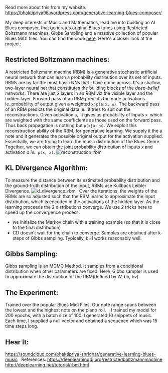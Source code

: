 Read more about this from my website. https://bhaktipriya96.wordpress.com/generative-learning-blues-composer/

<span style="font-weight:400;">My deep interests in Music and Mathematics, lead me into building an AI Blues composer, that generates original Blues tunes using Restricted Boltzmann machines, Gibbs Sampling and a massive collection of popular Blues MIDI files. You can find the code [here](https://github.com/bhaktipriya/Blues).</span> <span style="font-weight:400;">Here's a closer look at the project:</span>

## Restricted Boltzmann machines:

A restricted Boltzmann machine (RBM) is a generative stochastic artificial neural network that can learn a probability distribution over its set of inputs. RBMs are by far the most basic NNs that I have come across. It's a shallow, two-layer neural net that constitutes the building blocks of the _deep-belief networks_. There are just 2 layers in an RBM viz the visible layer and the hidden layer. Forward pass of an RBM predicts the node activations ie..probability of output given a weighted x: `p(a|x; w)`. The backward pass of an RBM predicts the original data ie.. it tries to spit out the reconstructions. Given activation `a`,  it gives us probability of inputs `x`  which are weighted with the same coefficients as those used on the forward pass. Thus back propagation is nothing but `p(x|a; w)`. We exploit this reconstruction ability of the RBM, for generative learning. We supply it the a note and it generates the possible original output for the activation supplied. Essentially, we are trying to learn the music distribution of the Blues Genre. Together, we can obtain the joint probability distribution of inputs _x_ and activation _a ie.._ `p(x, a)`. ![reconstruction_rbm](https://bhaktipriya96.files.wordpress.com/2017/02/reconstruction_rbm.png)

## KL Divergence Algorithm:

To measure the distance between its estimated probability distribution and the ground-truth distribution of the input, RBMs use Kullback Leibler Divergence. ![kl_divergence_rbm](https://bhaktipriya96.files.wordpress.com/2017/02/kl_divergence_rbm.png)   Over the iterations, the weights of the RBMs are so adjusted such that the RBM learns to approximate the input distribution, which is encoded in the activations of the hidden layer. As the learning proceeds the 2 distributions converge. We use 2 tricks here to speed up the convergence process:

*   we initialize the Markov chain with a training example (so that it is close to the final distribution)
*   CD doesn't wait for the chain to converge. Samples are obtained after k-steps of Gibbs sampling. Typically, k=1 works reasonably well.

## Gibbs Sampling:

Gibbs sampling is an MCMC Method. It samples from a conditional distribution when other parameters are fixed. Here, <span class="c1">Gibbs sampler is used to approximate the distribution of the RBM(defined by W, bh, bv). </span>

## The Experiment:

Trained over the popular Blues Midi Files. Our note range spans between the lowest and the highest note on the piano roll.  . I trained my model for 200 epochs, with a batch size of 100\. I generated 10 snippets of music. Each time, I supplied a null vector and obtained a sequence which was 15 time steps long.  

## Hear It:

https://soundcloud.com/bhaktipriya-shridhar/generative-learning-blues-music   References: https://deeplearning4j.org/restrictedboltzmannmachine http://deeplearning.net/tutorial/rbm.html
